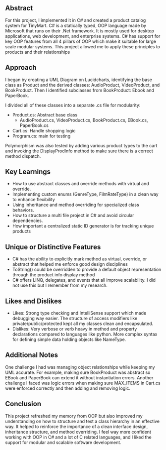 ## Abstract
For this project, I implemented it in C# and created a product catalog system for TinyMart. C# is a statically typed, OOP language made by Microsoft that runs on their .Net framework. It is mostly used for desktop applications, web development, and enterprise systems. C# has support for key OOP features from all 4 pillars of OOP which make it suitable for large scale modular systems. This project allowed me to apply these principles to products and their relationships 

## Approach 
I began by creating a UML Diagram on Lucidcharts, identifying the base class as Product and the derived classes: AudioProduct, VideoProduct, and BookProduct. Then I identified subclasses from BookProduct: Ebook and PaperBook. 

I divided all of these classes into a separate .cs file for modularity:

- Product.cs: Abstract base class 
  - AudioProduct.cs, VideoProduct.cs, BookProduct.cs, EBook.cs, PaperBook.cs
- Cart.cs: Handle shopping logic
- Program.cs: main for testing

Polymorphism was also tested by adding various product types to the cart and invoking the DisplayProdInfo method to make sure there is a correct method dispatch.

## Key Learnings

- How to use abstract classes and override methods with virtual and override.
- Implementing custom enums (GenreType, FilmRateType) in a clean way to enhance flexibility
- Using inheritance and method overriding for specialized class behaviors.
- How to structure a multi file project in C# and avoid circular dependencies.
- How important a centralized static ID generator is for tracking unique products

## Unique or Distinctive Features 

- C# has the ability to explicitly mark method as virtual, override, or abstract that helped me enforce good design disciplines
- ToString() could be overridden to provide a default object representation through the product info display method
- C# offers LINQ, delegates, and events that all improve scalability. I did not use this but I remember from my research.

## Likes and Dislikes 

- Likes: Strong type checking and IntelliSense support which made debugging way easier. The structure of access modifiers like private/public/protected kept all my classes clean and encapsulated.
- Dislikes: Very verbose or verb heavy in method and property declarations compared to languages like python. More complex syntax for defining simple data holding objects like NameType.

## Additional Notes

One challenge I had was managing object relationships while keeping my UML accurate. For example, making sure BookProduct was abstract so EBook and PaperBook can extend it without instantiation errors. Another challenge I faced was logic errors when making sure MAX_ITEMS in Cart.cs were enforced correctly and then adding and removing logic. 

## Conclusion 

This project refreshed my memory from OOP but also improved my understanding on how to structure and test a class hierarchy in an effective way. It helped to reinforce the importance of a clean interface design, inheritance structure, and method overriding. I feel way more confident working with OOP in C# and a lot of C related languages, and I liked the support for modular and scalable software development.

